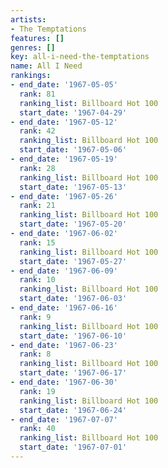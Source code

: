 ```yaml
---
artists:
- The Temptations
features: []
genres: []
key: all-i-need-the-temptations
name: All I Need
rankings:
- end_date: '1967-05-05'
  rank: 81
  ranking_list: Billboard Hot 100
  start_date: '1967-04-29'
- end_date: '1967-05-12'
  rank: 42
  ranking_list: Billboard Hot 100
  start_date: '1967-05-06'
- end_date: '1967-05-19'
  rank: 28
  ranking_list: Billboard Hot 100
  start_date: '1967-05-13'
- end_date: '1967-05-26'
  rank: 21
  ranking_list: Billboard Hot 100
  start_date: '1967-05-20'
- end_date: '1967-06-02'
  rank: 15
  ranking_list: Billboard Hot 100
  start_date: '1967-05-27'
- end_date: '1967-06-09'
  rank: 10
  ranking_list: Billboard Hot 100
  start_date: '1967-06-03'
- end_date: '1967-06-16'
  rank: 9
  ranking_list: Billboard Hot 100
  start_date: '1967-06-10'
- end_date: '1967-06-23'
  rank: 8
  ranking_list: Billboard Hot 100
  start_date: '1967-06-17'
- end_date: '1967-06-30'
  rank: 19
  ranking_list: Billboard Hot 100
  start_date: '1967-06-24'
- end_date: '1967-07-07'
  rank: 40
  ranking_list: Billboard Hot 100
  start_date: '1967-07-01'
---
```


